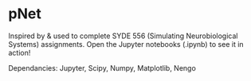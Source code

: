# pNet

Inspired by & used to complete SYDE 556 (Simulating Neurobiological Systems) assignments.
Open the Jupyter notebooks (.ipynb) to see it in action!

Dependancies: Jupyter, Scipy, Numpy, Matplotlib, Nengo
